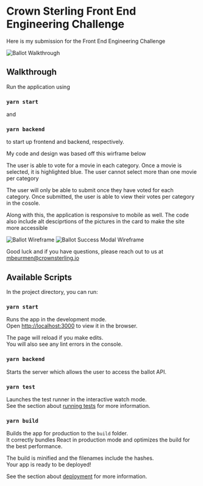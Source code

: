 # Crown Sterling Front End Engineering Challenge

Here is my submission for the Front End Engineering Challenge

![Ballot Walkthrough](public/CrownSterlingChallenge.gif)

## Walkthrough

Run the application using 
### `yarn start`
and
### `yarn backend`

to start up frontend and backend, respectively.

My code and design was based off this wirframe below

The user is able to vote for a movie in each category. Once a movie is selected, it is highlighted blue. The user cannot select more than one movie per category

The user will only be able to submit once they have voted for each category. Once submitted, the user is able to view their votes per category in the cosole.

Along with this, the application is responsive to mobile as well. The code also include alt desciprtions of the pictures in the card to make the site more accessible 


![Ballot Wireframe](src/take-home-wire.jpg?raw=true "Ballot Wireframe")
![Ballot Success Modal Wireframe](src/take-home-success.jpg?raw=true "Ballot Success Modal Wireframe")



Good luck and if you have questions, please reach out to us at mbeurmen@crownsterling.io

## Available Scripts

In the project directory, you can run:

### `yarn start`

Runs the app in the development mode.\
Open [http://localhost:3000](http://localhost:3000) to view it in the browser.

The page will reload if you make edits.\
You will also see any lint errors in the console.

### `yarn backend`

Starts the server which allows the user to access the ballot API.

### `yarn test`

Launches the test runner in the interactive watch mode.\
See the section about [running tests](https://facebook.github.io/create-react-app/docs/running-tests) for more information.

### `yarn build`

Builds the app for production to the `build` folder.\
It correctly bundles React in production mode and optimizes the build for the best performance.

The build is minified and the filenames include the hashes.\
Your app is ready to be deployed!

See the section about [deployment](https://facebook.github.io/create-react-app/docs/deployment) for more information.

